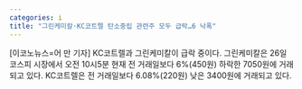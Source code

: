 ```yaml
---
categories: i
title: "그린케미칼·KC코트렐 탄소중립 관련주 모두 급락…6 낙폭"
---
```

[이코노뉴스=어 만 기자] KC코트렐과 그린케미칼이 급락 중이다. 그린케미칼은 26일 코스피 시장에서 오전 10시5분 현재 전 거래일보다 6%(450원) 하락한 7050원에 거래되고 있다. KC코트렐은 전 거래일보다 6.08%(220원) 낮은 3400원에 거래되고 있다.
